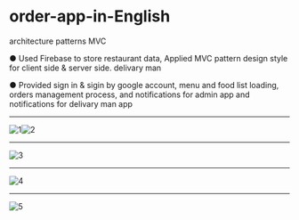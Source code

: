 
# order-app-in-English
architecture patterns  MVC

● Used Firebase to store restaurant data, Applied MVC pattern design style for client side & server side.
delivary man

● Provided sign in & sigin by google account, menu and food list loading, orders management process, and notifications for admin app
and notifications for delivary man app

**************

![1](https://user-images.githubusercontent.com/93183488/231764060-d6956afb-b17a-4ef1-862f-d20d38d9292d.jpg)![2](https://user-images.githubusercontent.com/93183488/231764086-7e564d48-41f5-430b-b199-6720bd991414.jpg)

**************
![3](https://user-images.githubusercontent.com/93183488/231764112-5c45fe79-192c-4173-a25f-f20fc8dcb2ba.jpg)  
**************

![4](https://user-images.githubusercontent.com/93183488/231764125-6e32bffd-edf5-4a55-8e21-b832476f9140.jpg)

**************
![5](https://user-images.githubusercontent.com/93183488/231764161-6d9a060b-4abc-4a8f-b9a7-0caca2186557.jpg)


